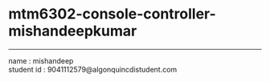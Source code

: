 # mtm6302-console-controller-mishandeepkumar
<hr><hr1> name : mishandeep<br>student id : 9041112579@algonquincdistudent.com
